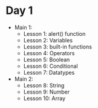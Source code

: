 # Day 1

- Main 1:
    - Lesson 1: alert() function
    - Lesson 2: Variables
    - Lesson 3: built-in functions
    - Lesson 4: Operators
    - Lesson 5: Boolean
    - Lesson 6: Conditional
    - Lesson 7: Datatypes
- Main 2:
    - Lesson 8: String
    - Lesson 9: Number
    - Lesson 10: Array